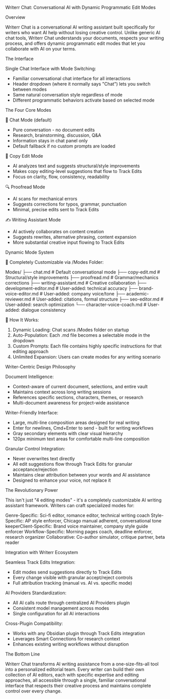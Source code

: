 Writerr Chat: Conversational AI with Dynamic Programmatic Edit Modes

  Overview

  Writerr Chat is a conversational AI writing assistant built specifically for writers who want AI help without
  losing creative control. Unlike generic AI chat tools, Writerr Chat understands your documents, respects your
  writing process, and offers dynamic programmatic edit modes that let you collaborate with AI on your terms.

  The Interface

  Single Chat Interface with Mode Switching:
  - Familiar conversational chat interface for all interactions
  - Header dropdown (where it normally says "Chat") lets you switch between modes
  - Same natural conversation style regardless of mode
  - Different programmatic behaviors activate based on selected mode

  The Four Core Modes

  💬 Chat Mode (default)

  - Pure conversation - no document edits
  - Research, brainstorming, discussion, Q&A
  - Information stays in chat panel only
  - Default fallback if no custom prompts are loaded

  📝 Copy Edit Mode

  - AI analyzes text and suggests structural/style improvements
  - Makes copy editing-level suggestions that flow to Track Edits
  - Focus on clarity, flow, consistency, readability

  🔍 Proofread Mode

  - AI scans for mechanical errors
  - Suggests corrections for typos, grammar, punctuation
  - Minimal, precise edits sent to Track Edits

  ✍️ Writing Assistant Mode

  - AI actively collaborates on content creation
  - Suggests rewrites, alternative phrasing, content expansion
  - More substantial creative input flowing to Track Edits

  Dynamic Mode System

  📁 Completely Customizable via /Modes Folder:

  Modes/
  ├── chat.md                    # Default conversational mode
  ├── copy-edit.md              # Structural/style improvements
  ├── proofread.md              # Grammar/mechanics corrections
  ├── writing-assistant.md      # Creative collaboration
  ├── development-editor.md     # User-added: technical accuracy
  ├── brand-voice-editor.md     # User-added: company voice/tone
  ├── academic-reviewer.md      # User-added: citations, formal structure
  ├── seo-editor.md             # User-added: search optimization
  └── character-voice-coach.md  # User-added: dialogue consistency

  🔄 How It Works:
  1. Dynamic Loading: Chat scans /Modes folder on startup
  2. Auto-Population: Each .md file becomes a selectable mode in the dropdown
  3. Custom Prompts: Each file contains highly specific instructions for that editing approach
  4. Unlimited Expansion: Users can create modes for any writing scenario

  Writer-Centric Design Philosophy

  Document Intelligence:
  - Context-aware of current document, selections, and entire vault
  - Maintains context across long writing sessions
  - References specific sections, characters, themes, or research
  - Multi-document awareness for project-wide assistance

  Writer-Friendly Interface:
  - Large, multi-line composition areas designed for real writing
  - Enter for newlines, Cmd+Enter to send - built for writing workflows
  - Gray secondary elements with clear visual hierarchy
  - 120px minimum text areas for comfortable multi-line composition

  Granular Control Integration:
  - Never overwrites text directly
  - All edit suggestions flow through Track Edits for granular acceptance/rejection
  - Maintains clear attribution between your words and AI assistance
  - Designed to enhance your voice, not replace it

  The Revolutionary Power

  This isn't just "4 editing modes" - it's a completely customizable AI writing assistant framework. Writers can
  craft specialized modes for:

  Genre-Specific: Sci-fi editor, romance editor, technical writing coach
  Style-Specific: AP style enforcer, Chicago manual adherent, conversational tone keeperClient-Specific: Brand
  voice maintainer, company style guide enforcer
  Workflow-Specific: Morning pages coach, deadline enforcer, research organizer
  Collaborative: Co-author simulator, critique partner, beta reader

  Integration with Writerr Ecosystem

  Seamless Track Edits Integration:
  - Edit modes send suggestions directly to Track Edits
  - Every change visible with granular accept/reject controls
  - Full attribution tracking (manual vs. AI vs. specific mode)

  AI Providers Standardization:
  - All AI calls route through centralized AI Providers plugin
  - Consistent model management across modes
  - Single configuration for all AI interactions

  Cross-Plugin Compatibility:
  - Works with any Obsidian plugin through Track Edits integration
  - Leverages Smart Connections for research context
  - Enhances existing writing workflows without disruption

  The Bottom Line

  Writerr Chat transforms AI writing assistance from a one-size-fits-all tool into a personalized editorial team.
   Every writer can build their own collection of AI editors, each with specific expertise and editing
  approaches, all accessible through a single, familiar conversational interface that respects their creative
  process and maintains complete control over every change.

